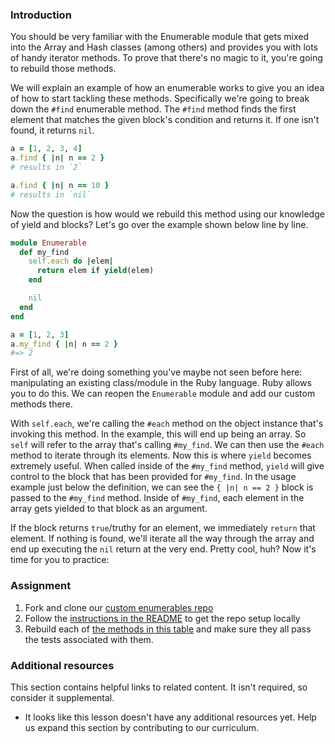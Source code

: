 ### Introduction
You should be very familiar with the Enumerable module that gets mixed into the Array and Hash classes (among others) and provides you with lots of handy iterator methods. To prove that there's no magic to it, you're going to rebuild those methods.

We will explain an example of how an enumerable works to give you an idea of how to start tackling these methods. Specifically we're going to break down the `#find` enumerable method. The `#find` method finds the first element that matches the given block's condition and returns it. If one isn't found, it returns `nil`.

```ruby
a = [1, 2, 3, 4]
a.find { |n| n == 2 }
# results in `2`

a.find { |n| n == 10 }
# results in `nil`
```

Now the question is how would we rebuild this method using our knowledge of yield and blocks? Let's go over the example shown below line by line.

```ruby
module Enumerable
  def my_find
    self.each do |elem|
      return elem if yield(elem)
    end

    nil
  end
end

a = [1, 2, 3]
a.my_find { |n| n == 2 }
#=> 2
```

First of all, we're doing something you've maybe not seen before here: manipulating an existing class/module in the Ruby language. Ruby allows you to do this. We can reopen the `Enumerable` module and add our custom methods there.

With `self.each`, we're calling the `#each` method on the object instance that's invoking this method. In the example, this will end up being an array. So `self` will refer to the array that's calling `#my_find`. We can then use the `#each` method to iterate through its elements. Now this is where `yield` becomes extremely useful. When called inside of the `#my_find` method, `yield` will give control to the block that has been provided for `#my_find`. In the usage example just below the definition, we can see the `{ |n| n == 2 }` block is passed to the `#my_find` method. Inside of `#my_find`, each element in the array gets yielded to that block as an argument.

If the block returns `true`/truthy for an element, we immediately `return` that element. If nothing is found, we'll iterate all the way through the array and end up executing the `nil` return at the very end. Pretty cool, huh? Now it's time for you to practice:

### Assignment
<div class="lesson-content__panel" markdown="1">

1. Fork and clone our [custom enumerables repo](https://github.com/TheOdinProject/custom_enumerable_project)
2. Follow the [instructions in the README](https://github.com/TheOdinProject/custom_enumerable_project#installation) to get the repo setup locally
3. Rebuild each of [the methods in this table](https://github.com/TheOdinProject/custom_enumerable_project#methods) and make sure they all pass the tests associated with them.

</div>

### Additional resources

This section contains helpful links to related content. It isn't required, so consider it supplemental.

- It looks like this lesson doesn't have any additional resources yet. Help us expand this section by contributing to our curriculum.
